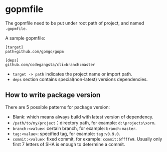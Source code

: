gopmfile
====
The gopmfile need to be put under root path of project, and named `.gopmfile`.

A sample gopmfile:

    [target]
	path=github.com/gpmgo/gopm
	
	[deps]
	github.com/codegangsta/cli=branch:master

- `target -> path` indicates the project name or import path.
- `deps` section contains special(non-latest) versions dependencies.

## How to write package version

There are 5 possible patterns for package version:

- Blank: which means always build with latest version of dependency.
- `/path/to/my/project`：directory path, for example: `d:\projects\xorm`.
- `branch:<value>`: certain branch, for example: `branch:master`.
- `tag:<value>`: specified tag, for example: `tag:v0.9.0`.
- `commit:<value>`: fixed commit, for example: `commit:6ffffe9`. Usually only first 7 letters of SHA is enough to determine a commit.
